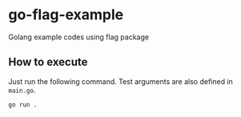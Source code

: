 # go-flag-example

Golang example codes using flag package

## How to execute

Just run the following command. Test arguments are also defined in `main.go`.

```bash
go run .
```
